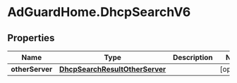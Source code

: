 # AdGuardHome.DhcpSearchV6

## Properties

Name | Type | Description | Notes
------------ | ------------- | ------------- | -------------
**otherServer** | [**DhcpSearchResultOtherServer**](DhcpSearchResultOtherServer.md) |  | [optional] 


